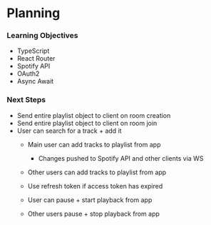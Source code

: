 # Planning

### Learning Objectives
- TypeScript
- React Router
- Spotify API
- OAuth2
- Async Await

### Next Steps
- Send entire playlist object to client on room creation
- Send entire playlist object to client on room join
- User can search for a track + add it
  - Main user can add tracks to playlist from app
    - Changes pushed to Spotify API and other clients via WS
  - Other users can add tracks to playlist from app

  - Use refresh token if access token has expired
  - User can pause + start playback from app
  - Other users pause + stop playback from app